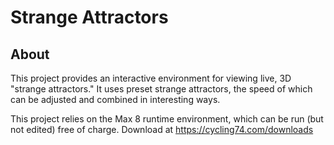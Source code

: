 # Strange Attractors

## About
This project provides an interactive environment for viewing live, 3D "strange attractors." It uses preset strange attractors, the speed of which can be adjusted and combined in interesting ways. 

This project relies on the Max 8 runtime environment, which can be run (but not edited) free of charge. Download at https://cycling74.com/downloads
